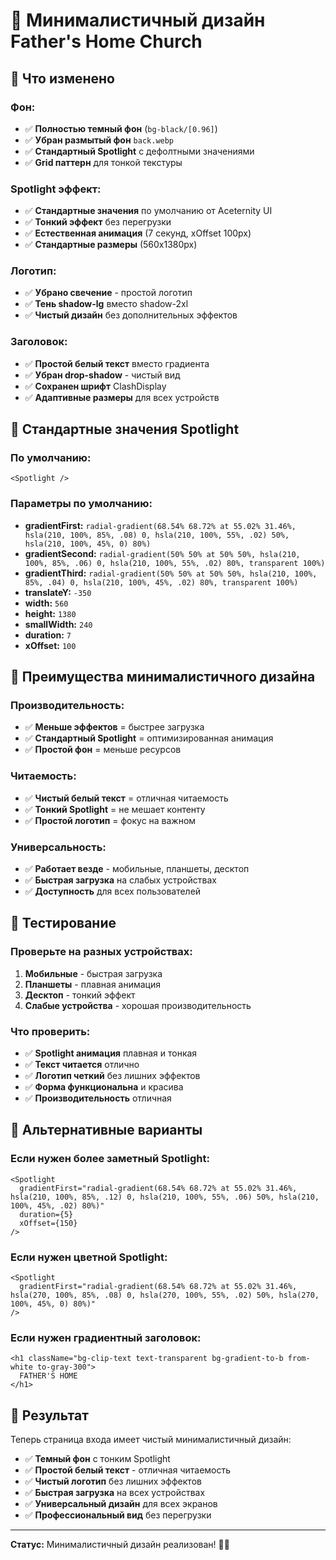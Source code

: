 # 🎨 Минималистичный дизайн Father's Home Church

## 🎯 Что изменено

### **Фон:**
- ✅ **Полностью темный фон** (`bg-black/[0.96]`)
- ✅ **Убран размытый фон** `back.webp`
- ✅ **Стандартный Spotlight** с дефолтными значениями
- ✅ **Grid паттерн** для тонкой текстуры

### **Spotlight эффект:**
- ✅ **Стандартные значения** по умолчанию от Aceternity UI
- ✅ **Тонкий эффект** без перегрузки
- ✅ **Естественная анимация** (7 секунд, xOffset 100px)
- ✅ **Стандартные размеры** (560x1380px)

### **Логотип:**
- ✅ **Убрано свечение** - простой логотип
- ✅ **Тень shadow-lg** вместо shadow-2xl
- ✅ **Чистый дизайн** без дополнительных эффектов

### **Заголовок:**
- ✅ **Простой белый текст** вместо градиента
- ✅ **Убран drop-shadow** - чистый вид
- ✅ **Сохранен шрифт** ClashDisplay
- ✅ **Адаптивные размеры** для всех устройств

## 🎨 Стандартные значения Spotlight

### **По умолчанию:**
```tsx
<Spotlight />
```

### **Параметры по умолчанию:**
- **gradientFirst:** `radial-gradient(68.54% 68.72% at 55.02% 31.46%, hsla(210, 100%, 85%, .08) 0, hsla(210, 100%, 55%, .02) 50%, hsla(210, 100%, 45%, 0) 80%)`
- **gradientSecond:** `radial-gradient(50% 50% at 50% 50%, hsla(210, 100%, 85%, .06) 0, hsla(210, 100%, 55%, .02) 80%, transparent 100%)`
- **gradientThird:** `radial-gradient(50% 50% at 50% 50%, hsla(210, 100%, 85%, .04) 0, hsla(210, 100%, 45%, .02) 80%, transparent 100%)`
- **translateY:** `-350`
- **width:** `560`
- **height:** `1380`
- **smallWidth:** `240`
- **duration:** `7`
- **xOffset:** `100`

## 🎯 Преимущества минималистичного дизайна

### **Производительность:**
- ✅ **Меньше эффектов** = быстрее загрузка
- ✅ **Стандартный Spotlight** = оптимизированная анимация
- ✅ **Простой фон** = меньше ресурсов

### **Читаемость:**
- ✅ **Чистый белый текст** = отличная читаемость
- ✅ **Тонкий Spotlight** = не мешает контенту
- ✅ **Простой логотип** = фокус на важном

### **Универсальность:**
- ✅ **Работает везде** - мобильные, планшеты, десктоп
- ✅ **Быстрая загрузка** на слабых устройствах
- ✅ **Доступность** для всех пользователей

## 🧪 Тестирование

### **Проверьте на разных устройствах:**
1. **Мобильные** - быстрая загрузка
2. **Планшеты** - плавная анимация
3. **Десктоп** - тонкий эффект
4. **Слабые устройства** - хорошая производительность

### **Что проверить:**
- ✅ **Spotlight анимация** плавная и тонкая
- ✅ **Текст читается** отлично
- ✅ **Логотип четкий** без лишних эффектов
- ✅ **Форма функциональна** и красива
- ✅ **Производительность** отличная

## 🎨 Альтернативные варианты

### **Если нужен более заметный Spotlight:**
```tsx
<Spotlight 
  gradientFirst="radial-gradient(68.54% 68.72% at 55.02% 31.46%, hsla(210, 100%, 85%, .12) 0, hsla(210, 100%, 55%, .06) 50%, hsla(210, 100%, 45%, .02) 80%)"
  duration={5}
  xOffset={150}
/>
```

### **Если нужен цветной Spotlight:**
```tsx
<Spotlight 
  gradientFirst="radial-gradient(68.54% 68.72% at 55.02% 31.46%, hsla(270, 100%, 85%, .08) 0, hsla(270, 100%, 55%, .02) 50%, hsla(270, 100%, 45%, 0) 80%)"
/>
```

### **Если нужен градиентный заголовок:**
```tsx
<h1 className="bg-clip-text text-transparent bg-gradient-to-b from-white to-gray-300">
  FATHER'S HOME
</h1>
```

## 🚀 Результат

Теперь страница входа имеет чистый минималистичный дизайн:
- ✅ **Темный фон** с тонким Spotlight
- ✅ **Простой белый текст** - отличная читаемость
- ✅ **Чистый логотип** без лишних эффектов
- ✅ **Быстрая загрузка** на всех устройствах
- ✅ **Универсальный дизайн** для всех экранов
- ✅ **Профессиональный вид** без перегрузки

---

**Статус:** Минималистичный дизайн реализован! 🎨✨
